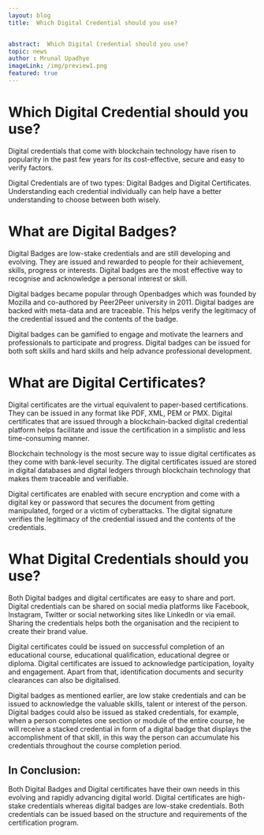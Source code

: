 ```yaml
---
layout: blog
title:  Which Digital Credential should you use?


abstract:  Which Digital Credential should you use?
topic: news
author : Mrunal Upadhye
imageLink: /img/preview1.png
featured: true
---
```


# Which Digital Credential should you use?


Digital credentials that come with blockchain technology have risen to popularity in the past few years for its cost-effective, secure and easy to verify factors.

Digital Credentials are of two types: Digital Badges and Digital Certificates. Understanding each credential individually can help have a better understanding to choose between both wisely.

# What are Digital Badges?

Digital Badges are low-stake credentials and are still developing and evolving. They are issued and rewarded to people for their achievement, skills, progress or interests. Digital badges are the most effective way to recognise and acknowledge a personal interest or skill.

Digital badges became popular through Openbadges which was founded by Mozilla and co-authored by Peer2Peer university in 2011. Digital badges are backed with meta-data and are traceable. This helps verify the legitimacy of the credential issued and the contents of the badge.

Digital badges can be gamified to engage and motivate the learners and professionals to participate and progress. Digital badges can be issued for both soft skills and hard skills and help advance professional development.

# What are Digital Certificates?

Digital certificates are the virtual equivalent to paper-based certifications. They can be issued in any format like PDF, XML, PEM or PMX. Digital certificates that are issued through a blockchain-backed digital credential platform helps facilitate and issue the certification in a simplistic and less time-consuming manner.

Blockchain technology is the most secure way to issue digital certificates as they come with bank-level security. The digital certificates issued are stored in digital databases and digital ledgers through blockchain technology that makes them traceable and verifiable. 

Digital certificates are enabled with secure encryption and come with a digital key or password that secures the document from getting manipulated, forged or a victim of cyberattacks. The digital signature verifies the legitimacy of the credential issued and the contents of the credentials.

# What Digital Credentials should you use?

Both Digital badges and digital certificates are easy to share and port. Digital credentials can be shared on social media platforms like Facebook, Instagram, Twitter or social networking sites like LinkedIn or via email. Sharing the credentials helps both the organisation and the recipient to create their brand value.

Digital certificates could be issued on successful completion of an educational course, educational qualification, educational degree or diploma. Digital certificates are issued to acknowledge participation, loyalty and engagement. Apart from that, identification documents and security clearances can also be digitalised.

Digital badges as mentioned earlier, are low stake credentials and can be issued to acknowledge the valuable skills, talent or interest of the person. Digital badges could also be issued as staked credentials, for example, when a person completes one section or module of the entire course, he will receive a stacked credential in form of a digital badge that displays the accomplishment of that skill, in this way the person can accumulate his credentials throughout the course completion period.

## In Conclusion:

Both Digital Badges and Digital certificates have their own needs in this evolving and rapidly advancing digital world. Digital certificates are high-stake credentials whereas digital badges are low-stake credentials. Both credentials can be issued based on the structure and requirements of the certification program.









